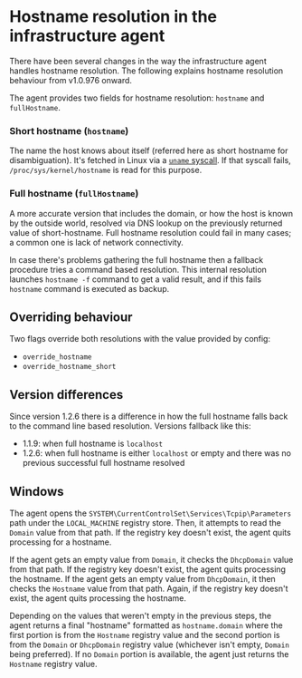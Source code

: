 # Hostname resolution in the infrastructure agent

There have been several changes in the way the infrastructure agent handles hostname resolution. The following explains hostname resolution behaviour from v1.0.976 onward.

The agent provides two fields for hostname resolution: `hostname` and `fullHostname`.

### Short hostname (`hostname`)

The name the host knows about itself (referred here as short hostname for disambiguation). It's fetched in Linux via a [`uname` syscall](http://man7.org/linux/man-pages/man2/uname.2.html). If that syscall fails, `/proc/sys/kernel/hostname` is read for this purpose.

### Full hostname (`fullHostname`)

A more accurate version that includes the domain, or how the host is known by the outside world, resolved via DNS lookup on the previously returned value of short-hostname. Full hostname resolution could fail in many cases; a common one is lack of network connectivity.

In case there's problems gathering the full hostname then a fallback procedure tries a command based resolution. This internal resolution launches `hostname -f` command to get a valid result, and if this fails `hostname` command is executed as backup.

## Overriding behaviour

Two flags override both resolutions with the value provided by config:
- `override_hostname`
- `override_hostname_short`

## Version differences

Since version 1.2.6 there is a difference in how the full hostname falls back to the command line based resolution. Versions fallback like this:

- 1.1.9: when full hostname is `localhost`
- 1.2.6: when full hostname is either `localhost` or empty and there was no previous successful full hostname resolved

## Windows

The agent opens the `SYSTEM\CurrentControlSet\Services\Tcpip\Parameters` path under the `LOCAL_MACHINE` registry store. Then, it attempts to read the `Domain` value from that path. If the registry key doesn't exist, the agent quits processing for a hostname.

If the agent gets an empty value from `Domain`, it checks the `DhcpDomain` value from that path. If the registry key doesn't exist, the agent quits processing the hostname. If the agent gets an empty value from `DhcpDomain`, it then checks the `Hostname` value from that path. Again, if the registry key doesn't exist, the agent quits processing the hostname.

Depending on the values that weren't empty in the previous steps, the agent returns a final "hostname" formatted as `hostname.domain` where the first portion is from the `Hostname` registry value and the second portion is from the `Domain` or `DhcpDomain` registry value (whichever isn't empty, `Domain` being preferred). If no `Domain` portion is available, the agent just returns the `Hostname` registry value.
